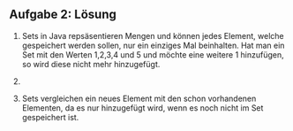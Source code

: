 ## Aufgabe 2: Lösung

1. Sets in Java repsäsentieren Mengen und können jedes Element, welche gespeichert werden sollen, nur ein einziges Mal beinhalten.
  Hat man ein Set mit den Werten 1,2,3,4 und 5 und möchte eine weitere 1 hinzufügen, so wird diese nicht mehr hinzugefügt.

2.

3. Sets vergleichen ein neues Element mit den schon vorhandenen Elementen, da es nur hinzugefügt wird, wenn es noch nicht im Set gespeichert ist.
